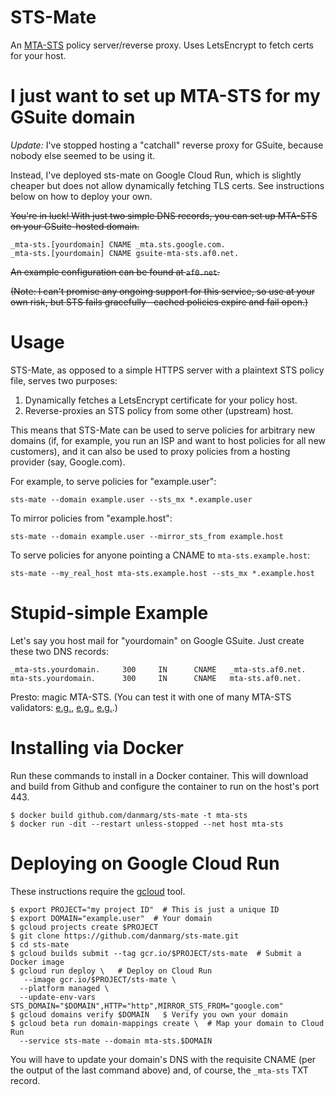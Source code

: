 # STS-Mate
An [MTA-STS](https://tools.ietf.org/html/draft-ietf-uta-mta-sts) policy
server/reverse proxy. Uses LetsEncrypt to fetch certs for your host.

# I just want to set up MTA-STS for my GSuite domain

*Update:* I've stopped hosting a "catchall" reverse proxy for GSuite, because
nobody else seemed to be using it.

Instead, I've deployed sts-mate on Google Cloud Run, which is slightly cheaper
but does not allow dynamically fetching TLS certs. See instructions below on how
to deploy your own.

~~You're in luck! With just two simple DNS records, you can set up MTA-STS on your
GSuite-hosted domain.~~

```
_mta-sts.[yourdomain] CNAME _mta.sts.google.com.
_mta-sts.[yourdomain] CNAME gsuite-mta-sts.af0.net.
```

~~An example configuration can be found at `af0.net`.~~

~~(Note: I can't promise any ongoing support for this service, so use at your own
risk, but STS fails gracefully--cached policies expire and fail open.)~~

# Usage

STS-Mate, as opposed to a simple HTTPS server with a plaintext STS policy file,
serves two purposes:

1. Dynamically fetches a LetsEncrypt certificate for your policy host.
2. Reverse-proxies an STS policy from some other (upstream) host.

This means that STS-Mate can be used to serve policies for arbitrary new domains
(if, for example, you run an ISP and want to host policies for all new
customers), and it can also be used to proxy policies from a hosting provider
(say, Google.com).

For example, to serve policies for "example.user":

`sts-mate --domain example.user --sts_mx *.example.user`

To mirror policies from "example.host":

`sts-mate --domain example.user --mirror_sts_from example.host`

To serve policies for anyone pointing a CNAME to `mta-sts.example.host`:

`sts-mate --my_real_host mta-sts.example.host --sts_mx *.example.host`

# Stupid-simple Example

Let's say you host mail for "yourdomain" on Google GSuite. Just create these two DNS records:

```
_mta-sts.yourdomain.     300     IN      CNAME   _mta-sts.af0.net.
mta-sts.yourdomain.      300     IN      CNAME   mta-sts.af0.net.
```

Presto: magic MTA-STS. (You can test it with one of many MTA-STS validators: 
[e.g.](https://www.mailhardener.com/tools/mta-sts-validator),
[e.g.](https://mxtoolbox.com/mta-sts.aspx),
[e.g.](https://easydmarc.com/tools/mta-sts-check).)

# Installing via Docker

Run these commands to install in a Docker container. This will download and build from Github
and configure the container to run on the host's port 443.

```
$ docker build github.com/danmarg/sts-mate -t mta-sts
$ docker run -dit --restart unless-stopped --net host mta-sts
```

# Deploying on Google Cloud Run

These instructions require the [gcloud](https://cloud.google.com/sdk/gcloud/)
tool.

```
$ export PROJECT="my project ID"  # This is just a unique ID
$ export DOMAIN="example.user"  # Your domain
$ gcloud projects create $PROJECT
$ git clone https://github.com/danmarg/sts-mate.git
$ cd sts-mate
$ gcloud builds submit --tag gcr.io/$PROJECT/sts-mate  # Submit a Docker image
$ gcloud run deploy \   # Deploy on Cloud Run
   --image gcr.io/$PROJECT/sts-mate \
  --platform managed \
  --update-env-vars STS_DOMAIN="$DOMAIN",HTTP="http",MIRROR_STS_FROM="google.com"
$ gcloud domains verify $DOMAIN   $ Verify you own your domain
$ gcloud beta run domain-mappings create \  # Map your domain to Cloud Run
  --service sts-mate --domain mta-sts.$DOMAIN
```

You will have to update your domain's DNS with the requisite CNAME (per the
output of the last command above) and, of course, the `_mta-sts` TXT record.

